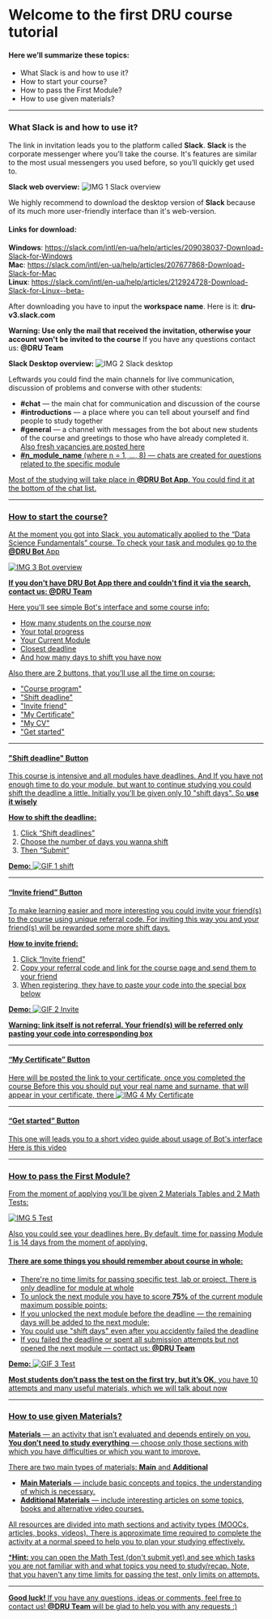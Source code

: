 ﻿
# Welcome to the first DRU course tutorial

#### Here we’ll summarize these topics:
- What Slack is and how to use it?
- How to start your course?
- How to pass the First Module?
- How to use given materials?

---
### What Slack is and how to use it?
The link in invitation leads you to the platform called **Slack**.
**Slack** is the corporate messenger where you’ll take the course. It's features are similar to the most usual messengers you used before, so you’ll quickly get used to.

**Slack web overview:**
![IMG 1 Slack overview](img/IMG_1_Slack_overview.jpg)

We highly recommend to download the desktop version of **Slack** because of its much more user-friendly interface than it's web-version.

#### Links for download:

**Windows**: https://slack.com/intl/en-ua/help/articles/209038037-Download-Slack-for-Windows   
**Mac**: https://slack.com/intl/en-ua/help/articles/207677868-Download-Slack-for-Mac   
**Linux**: https://slack.com/intl/en-ua/help/articles/212924728-Download-Slack-for-Linux--beta-

After downloading you have to input the **workspace name**. 
Here is it: **dru-v3.slack.com**

**Warning: Use only the mail that received the invitation, otherwise your account won't be invited to the course**
If you have any questions contact us: **@DRU Team**

**Slack Desktop overview:**
![IMG 2 Slack desktop](img/IMG_2_Slack_desktop.jpg)

Leftwards you could find the main channels for live communication, discussion of problems and converse with other students:

- **#chat** — the main chat for communication and discussion of the course
- **#introductions** — a place where you can tell about yourself and find people to study together
- **#general** — a channel with messages from the bot about new students of the course and greetings to those who have already completed it. <u>Also fresh vacancies are posted here<u>
- **#n_module_name** (where n = 1, ..., 8) — chats are created for questions related to the specific module

Most of the studying will take place in **@DRU Bot App**. You could find it at the bottom of the chat list. 

---
### How to start the course?
At the moment you got into Slack, you automatically applied to the “Data Science Fundamentals” course.
To check your task and modules go to the **@DRU Bot** App

![IMG 3 Bot overview](img/IMG_3_Bot_overview.jpg)


**If you don't have DRU Bot App there and couldn't find it via the search, contact us: @DRU Team**

Here you'll see simple Bot's interface and some course info:
- How many students on the course now
- Your total progress 
- Your Current Module
- Closest deadline
- And how many days to shift you have now

Also there are 2 buttons, that you’ll use all the time on course:
- "Course program"
- "Shift deadline"
- "Invite friend"   
- "My Certificate"
- "My CV"
- "Get started"

 ---
#### "Shift deadline" Button
This course is intensive and all modules have deadlines. And If you have not enough time to do your module, but want to continue studying you could shift the deadline a little.
Initially you’ll be given only 10 "shift days". So **use it wisely** 

**How to shift the deadline:**
1. Click “Shift deadlines”
2. Choose the number of days you wanna shift
3. Then “Submit”

**Demo:**
![GIF 1 shift](img/GIF_1_Shift.gif)

---
#### “Invite friend” Button
To make learning easier and more interesting you could invite your friend(s) to the course using unique referral code. For inviting this way you and your friend(s) will be rewarded some more shift days.  

**How to invite friend:**
1. Click “Invite friend”
2. Copy your referral code and link for the course page and send them to your friend
3. When registering, they have to paste your code into the special box below

**Demo:**
![GIF 2 Invite](img/GIF_2_Invite.gif)    

**Warning: link itself is not referral. Your friend(s) will be referred only pasting your code into corresponding box** 

---
#### “My Certificate” Button
Here will be posted the link to your certificate, once you completed the course
Before this you should put your real name and surname, that will appear in your certificate, there 
![IMG 4 My Certificate](img/IMG_4_My_Certificate.jpg)

---
#### “Get started” Button
This one will leads you to a short video guide about usage of Bot's interface
[Here is this video](https://www.youtube.com/watch?v=akHvJQDv4GM&ab_channel=DataRootLabs)

---
### How to pass the First Module?
From the moment of applying you’ll be given 2 Materials Tables and 2 Math Tests:

![IMG 5 Test](img/IMG_5_Test.jpg)

Also you could see your deadlines here. 
By default, time for passing Module 1 is 14 days from the moment of applying. 

#### There are some things you should remember about course in whole:
- There're no time limits for passing specific test, lab or project. There is only deadline for module at whole 
- To unlock the next module you have to score **75%** of the current module maximum possible points;
- If you unlocked the next module before the deadline — the remaining days will be added to the next module;
- You could use "shift days" even after you accidently failed the deadline 
- If you failed the deadline or spent all submission attempts but not opened the next module — contact us: **@DRU Team**

**Demo:**
![GIF 3 Test](img/GIF_3_Test.gif)


**Most students don’t pass the test on the first try, but it’s OK,** you have 10 attempts and many useful materials, which we will talk about now

---
### How to use given Materials?
**Materials** — an activity that isn’t evaluated and depends entirely on you. 
**You don’t need to study everything** — choose only those sections with which you have difficulties or which you want to improve.

There are two main types of materials: **Main** and **Additional**
- **Main Materials** — include basic concepts and topics, the understanding of which is necessary.
- **Additional Materials** — include interesting articles on some topics, books and alternative video courses.

All resources are divided into math sections and activity types (MOOCs, articles, books, videos). There is approximate time required to complete the activity at a normal speed to help you to plan your studying effectively.

***Hint:** you can open the Math Test (don't submit yet) and see which tasks you are not familiar with and what topics you need to study/recap. Note, that you haven't any time limits for passing the test, only limits on attempts.
___
**Good luck!**
If you have any questions, ideas or comments, feel free to contact us! 
**@DRU Team** will be glad to help you with any requests :)
